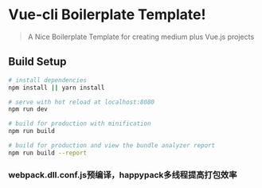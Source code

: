 # Vue-cli Boilerplate Template!

> A Nice Boilerplate Template for creating medium plus Vue.js projects

## Build Setup

``` bash
# install dependencies
npm install || yarn install

# serve with hot reload at localhost:8080
npm run dev

# build for production with minification
npm run build

# build for production and view the bundle analyzer report
npm run build --report
```
### webpack.dll.conf.js预编译，happypack多线程提高打包效率

